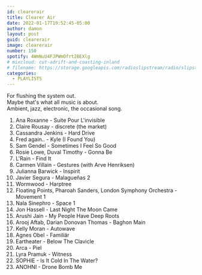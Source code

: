 ```yaml
---
id: clearerair
title: Clearer Air
date: 2022-01-17T19:52:45-05:00
author: damon
layout: post
guid: clearerair
image: clearerair
number: 150
spotify: 4WmNuU4FJPWmOfrt2BEXlg
# mixcloud: cut-adrift-and-coasting-inland
# filename: https://storage.googleapis.com/radioslipstream/radio/slipstream-143.mp3
categories:
  - PLAYLISTS
---
```


For flushing the system out.  
Maybe that's what all music is about.  
Ambient, jazz, electronic, the occasional song.

1. Ana Roxanne - Suite Pour L'invisible
1. Claire Rousay - discrete (the market)
1. Cassandra Jenkins - Hard Drive
1. Fred again.. - Kyle (I Found You)
1. Sam Gendel - Sometimes I Feel So Good
1. Rosie Lowe, Duval Timothy - Gonna Be
1. L'Rain - Find It
1. Carmen Villain - Gestures (with Arve Henriksen)
1. Julianna Barwick - Inspirit
1. Javier Segura - Malagueñas 2
1. Wormwood - Harptree
1. Floating Points, Pharoah Sanders, London Symphony Orchestra - Movement 1
1. Nala Sinephro - Space 1
1. Jon Hassell - Last Night The Moon Came
1. Arushi Jain - My People Have Deep Roots
1. Arooj Aftab, Darian Donovan Thomas - Baghon Main
1. Kelly Moran - Autowave
1. Agnes Obel - Familiär
1. Eartheater - Below The Clavicle
1. Arca - Piel
1. Lyra Pramuk - Witness
1. SOPHIE - Is It Cold In The Water?
1. ANOHNI - Drone Bomb Me